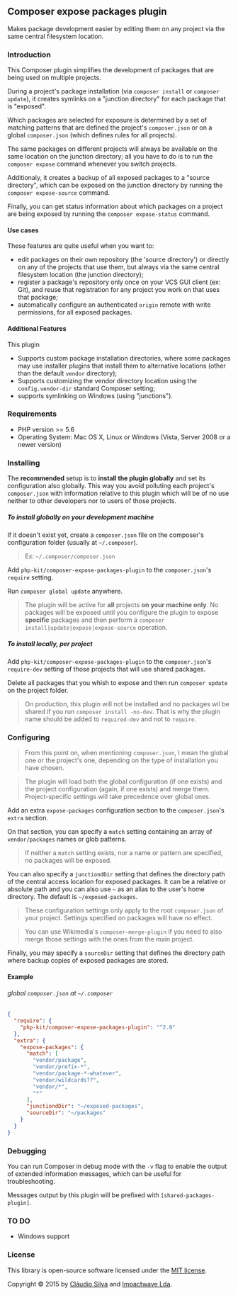 ## Composer expose packages plugin
Makes package development easier by editing them on any project via the same central filesystem location.

### Introduction

This Composer plugin simplifies the development of packages that are being used on multiple projects.

During a project's package installation (via `composer install` or `composer update`), it creates symlinks on a "junction directory" for each package that is "exposed".

Which packages are selected for exposure is determined by a set of matching patterns that are defined the project's `composer.json` or on a global `composer.json` (which defines rules for all projects).

The same packages on different projects will always be available on the same location on the junction directory; all you have to do is to run the `composer expose` command whenever you switch projects.

Additionaly, it creates a backup of all exposed packages to a "source directory", which can be exposed on the junction directory by running the `composer expose-source` command.

Finally, you can get status information about which packages on a project are being exposed by running the `composer expose-status` command.

#### Use cases

These features are quite useful when you want to:

  - edit packages on their own repository (the 'source directory') or directly on any of the projects that use them, but always via the same central filesystem location (the junction directory);
  - register a package's repository only once on your VCS GUI client (ex: Git), and reuse that registration for any project you work on that uses that package;
  - automatically configure an authenticated `origin` remote with write permissions, for all exposed packages.

#### Additional Features

This plugin

- Supports custom package installation directories, where some packages may use installer plugins that install them to alternative locations (other than the default `vendor` directory);
- Supports customizing the vendor directory location using the `config.vendor-dir` standard Composer setting;
- supports symlinking on Windows (using "junctions").

### Requirements

- PHP version >= 5.6
- Operating System: Mac OS X, Linux or Windows (Vista, Server 2008 or a newer version)

### Installing

The **recommended** setup is to **install the plugin globally** and set its configuration also globally. This way you avoid polluting each project's `composer.json` with information relative to this plugin which will be of no use neither to other developers nor to users of those projects.

##### To install globally on your development machine

If it doesn't exist yet, create a `composer.json` file on the composer's configuration folder (usually at `~/.composer`).

> Ex: `~/.composer/composer.json`

Add `php-kit/composer-expose-packages-plugin` to the `composer.json`'s `require` setting.

Run `composer global update` anywhere.

> The plugin will be active for **all** projects **on your machine only**.
No packages will be exposed until you configure the plugin to expose **specific** packages and then perform a `composer install|update|expose|expose-source` operation.

##### To install locally, per project

Add `php-kit/composer-expose-packages-plugin` to the `composer.json`'s `require-dev` setting of those projects that will use shared packages.

Delete all packages that you whish to expose and then run `composer update` on the project folder.

> On production, this plugin will not be installed and no packages wil be shared if you run `composer install -no-dev`. That is why the plugin name should be added to `required-dev` and not to `require`.

### Configuring

> From this point on, when mentioning `composer.json`, I mean the global one or the project's one, depending on the type of installation you have chosen.

> The plugin will load both the global configuration (if one exists) and the project configuration (again, if one exists) and merge them.
Project-specific settings will take precedence over global ones.

Add an extra `expose-packages` configuration section to the `composer.json`'s `extra` section.

On that section, you can specify a `match` setting containing an array of `vendor/packages` names or glob patterns.

> If neither a `match` setting exists, nor a name or pattern are specified, no packages will be exposed.

You can also specify a `junctiondDir` setting that defines the directory path of the central access location for exposed packages. It can be a relative or absolute path and you can also use `~` as an alias to the user's home directory. The default is `~/exposed-packages`.

> These configuration settings only apply to the root `composer.json` of your project. Settings specified on packages will have no effect.

> You can use Wikimedia's `composer-merge-plugin` if you need to also merge those settings with the ones from the main project.

Finally, you may specify a `sourceDir` setting that defines the directory path where backup copies of exposed packages are stored.

#### Example

###### global `composer.json` at `~/.composer`

```json
{
  "require": {
    "php-kit/composer-expose-packages-plugin": "^2.0"
  },
  "extra": {
    "expose-packages": {
      "match": [
        "vendor/package",
        "vendor/prefix-*",
        "vendor/package-*-whatever",
        "vendor/wildcards??",
        "vendor/*",
        "*"
      ],
      "junctiondDir": "~/exposed-packages",
      "sourceDir": "~/packages"
    }
  }
}
```

### Debugging

You can run Composer in debug mode with the `-v` flag to enable the output of extended information messages, which can be useful for troubleshooting.

Messages output by this plugin will be prefixed with `[shared-packages-plugin]`.

### TO DO

- Windows support

### License

This library is open-source software licensed under the [MIT license](http://opensource.org/licenses/MIT).

Copyright &copy; 2015 by [Cláudio Silva](claudio.silva@impactwave.com) and [Impactwave Lda](impactwave@impactwave.com).
